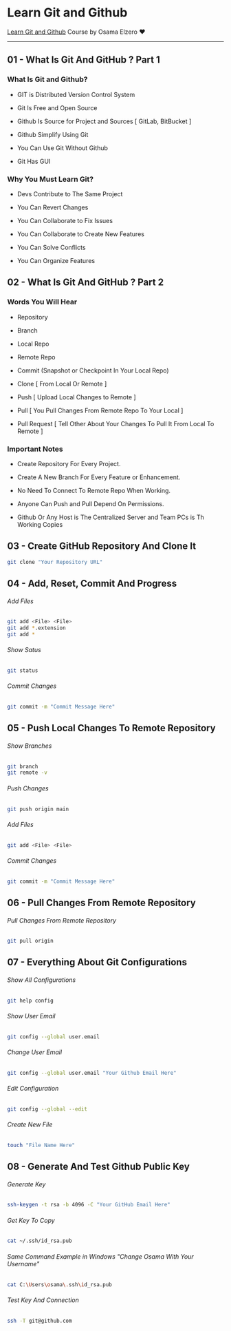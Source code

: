 # Learn Git and Github

[Learn Git and Github](https://youtube.com/playlist?list=PLDoPjvoNmBAw4eOj58MZPakHjaO3frVMF) Course by Osama Elzero ❤

---

## 01 - What Is Git And GitHub ? Part 1

### What Is Git and Github?

- GIT is Distributed Version Control System

- Git Is Free and Open Source

- Github Is Source for Project and Sources [ GitLab, BitBucket ]

- Github Simplify Using Git

- You Can Use Git Without Github

- Git Has GUI

### Why You Must Learn Git?

- Devs Contribute to The Same Project

- You Can Revert Changes

- You Can Collaborate to Fix Issues

- You Can Collaborate to Create New Features

- You Can Solve Conflicts

- You Can Organize Features

## 02 - What Is Git And GitHub ? Part 2

### Words You Will Hear

- Repository

- Branch

- Local Repo

- Remote Repo

- Commit (Snapshot or Checkpoint In Your Local Repo)

- Clone [ From Local Or Remote ]

- Push [ Upload Local Changes to Remote ]

- Pull [ You Pull Changes From Remote Repo To Your Local ]

- Pull Request [ Tell Other About Your Changes To Pull It From Local To Remote ]

### Important Notes

- Create Repository For Every Project.

- Create A New Branch For Every Feature or Enhancement.

- No Need To Connect To Remote Repo When Working.

- Anyone Can Push and Pull Depend On Permissions.

- Github Or Any Host is The Centralized Server and Team PCs is Th Working Copies

## 03 - Create GitHub Repository And Clone It

```bash
git clone "Your Repository URL"
```

## 04 - Add, Reset, Commit And Progress

###### Add Files

```bash
git add <File> <File>
git add *.extension
git add *
```

###### Show Satus

```bash
git status
```

###### Commit Changes

```bash
git commit -m "Commit Message Here"
```

## 05 - Push Local Changes To Remote Repository

###### Show Branches

```bash
git branch
git remote -v
```

###### Push Changes

```bash
git push origin main
```

###### Add Files

```bash
git add <File> <File>
```

###### Commit Changes

```bash
git commit -m "Commit Message Here"
```

## 06 - Pull Changes From Remote Repository

###### Pull Changes From Remote Repository

```bash
git pull origin
```

## 07 - Everything About Git Configurations

###### Show All Configurations

```bash
git help config
```

###### Show User Email

```bash
git config --global user.email
```

###### Change User Email

```bash
git config --global user.email "Your Github Email Here"
```

###### Edit Configuration

```bash
git config --global --edit
```

###### Create New File

```bash
touch "File Name Here"
```

## 08 - Generate And Test Github Public Key

###### Generate Key

```bash
ssh-keygen -t rsa -b 4096 -C "Your GitHub Email Here"
```

###### Get Key To Copy

```bash
cat ~/.ssh/id_rsa.pub
```

###### Same Command Example in Windows "Change Osama With Your Username"

```bash
cat C:\Users\osama\.ssh\id_rsa.pub
```
###### Test Key And Connection

```bash
ssh -T git@github.com
```